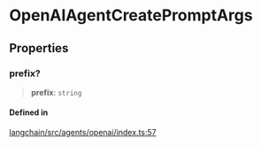 OpenAIAgentCreatePromptArgs
===========================

Properties[​](#properties "Direct link to Properties")
------------------------------------------------------

### prefix?[​](#prefix "Direct link to prefix?")

> **prefix**: `string`

#### Defined in[​](#defined-in "Direct link to Defined in")

[langchain/src/agents/openai/index.ts:57](https://github.com/hwchase17/langchainjs/blob/46e1734/langchain/src/agents/openai/index.ts#L57)
